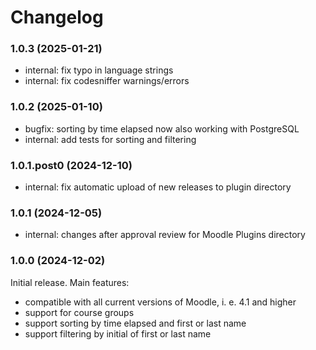 # Changelog

### 1.0.3 (2025-01-21)

- internal: fix typo in language strings
- internal: fix codesniffer warnings/errors

### 1.0.2 (2025-01-10)

- bugfix: sorting by time elapsed now also working with PostgreSQL
- internal: add tests for sorting and filtering

### 1.0.1.post0 (2024-12-10)

- internal: fix automatic upload of new releases to plugin directory

### 1.0.1 (2024-12-05)

- internal: changes after approval review for Moodle Plugins directory

### 1.0.0 (2024-12-02)

Initial release. Main features:

- compatible with all current versions of Moodle, i. e. 4.1 and higher
- support for course groups
- support sorting by time elapsed and first or last name
- support filtering by initial of first or last name
